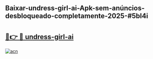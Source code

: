 ## Baixar-undress-girl-ai-Apk-sem-anúncios-desbloqueado-completamente-2025-#5bl4i

# <h2><a href="https://ainizakaria.my?title=undress-girl-ai&ref=20M">🔗👉 🔴 undress-girl-ai</a></h2>

[![acn](https://github.com/user-attachments/assets/0f9c940e-d8b0-45ae-aac7-cd30a18b3e1c)](https://ainizakaria.my?title=undress-girl-ai&ref=20M)

